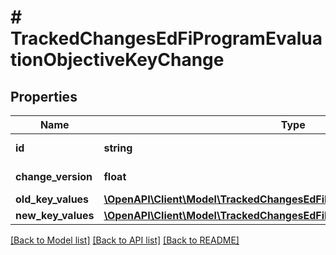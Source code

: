 # # TrackedChangesEdFiProgramEvaluationObjectiveKeyChange

## Properties

Name | Type | Description | Notes
------------ | ------------- | ------------- | -------------
**id** | **string** | Resource identifier | [optional]
**change_version** | **float** | Change version | [optional]
**old_key_values** | [**\OpenAPI\Client\Model\TrackedChangesEdFiProgramEvaluationObjectiveKey**](TrackedChangesEdFiProgramEvaluationObjectiveKey.md) |  | [optional]
**new_key_values** | [**\OpenAPI\Client\Model\TrackedChangesEdFiProgramEvaluationObjectiveKey**](TrackedChangesEdFiProgramEvaluationObjectiveKey.md) |  | [optional]

[[Back to Model list]](../../README.md#models) [[Back to API list]](../../README.md#endpoints) [[Back to README]](../../README.md)
